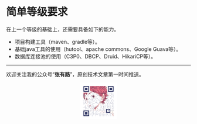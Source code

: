 # 简单等级要求

在上一个等级的基础上，还需要具备如下的能力。

- 项目构建工具（maven、gradle等）。
- 基础java工具的使用（hutool、apache commons、Google Guava等）。
- 数据库连接池的使用（C3P0、DBCP、Druid、HikariCP等）。

---

欢迎关注我的公众号“**张有路**”，原创技术文章第一时间推送。

<center>
    <img src="../public/oldPicturesFromGitee/qrcode.gif" style="width: 100px;">
</center>

